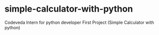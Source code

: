 # simple-calculator-with-python
Codeveda Intern for python developer First Project (Simple Calculator with python)
